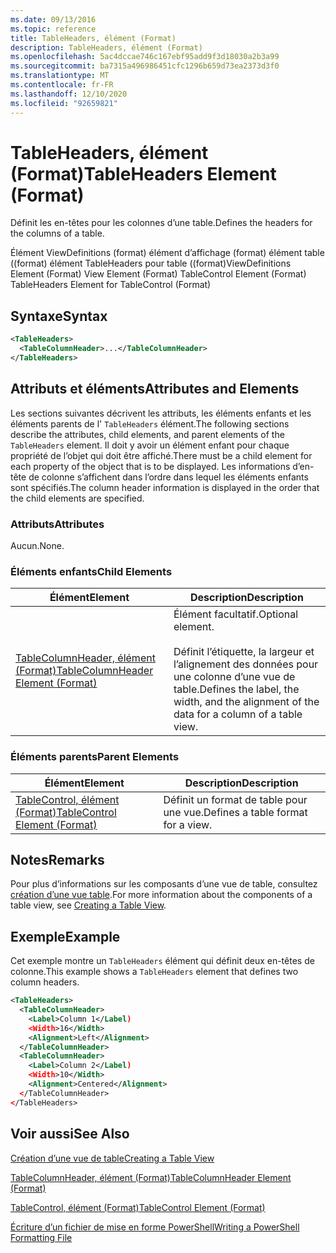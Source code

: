 ```yaml
---
ms.date: 09/13/2016
ms.topic: reference
title: TableHeaders, élément (Format)
description: TableHeaders, élément (Format)
ms.openlocfilehash: 5ac4dccae746c167ebf95add9f3d18030a2b3a99
ms.sourcegitcommit: ba7315a496986451cfc1296b659d73ea2373d3f0
ms.translationtype: MT
ms.contentlocale: fr-FR
ms.lasthandoff: 12/10/2020
ms.locfileid: "92659821"
---
```

# <a name="tableheaders-element-format"></a><span data-ttu-id="3184f-103">TableHeaders, élément (Format)</span><span class="sxs-lookup"><span data-stu-id="3184f-103">TableHeaders Element (Format)</span></span>

<span data-ttu-id="3184f-104">Définit les en-têtes pour les colonnes d’une table.</span><span class="sxs-lookup"><span data-stu-id="3184f-104">Defines the headers for the columns of a table.</span></span>

<span data-ttu-id="3184f-105">Élément ViewDefinitions (format) élément d’affichage (format) élément table ((format) élément TableHeaders pour table ((format)</span><span class="sxs-lookup"><span data-stu-id="3184f-105">ViewDefinitions Element (Format) View Element (Format) TableControl Element (Format) TableHeaders Element for TableControl (Format)</span></span>

## <a name="syntax"></a><span data-ttu-id="3184f-106">Syntaxe</span><span class="sxs-lookup"><span data-stu-id="3184f-106">Syntax</span></span>

```xml
<TableHeaders>
  <TableColumnHeader>...</TableColumnHeader>
</TableHeaders>

```

## <a name="attributes-and-elements"></a><span data-ttu-id="3184f-107">Attributs et éléments</span><span class="sxs-lookup"><span data-stu-id="3184f-107">Attributes and Elements</span></span>

<span data-ttu-id="3184f-108">Les sections suivantes décrivent les attributs, les éléments enfants et les éléments parents de l' `TableHeaders` élément.</span><span class="sxs-lookup"><span data-stu-id="3184f-108">The following sections describe the attributes, child elements, and parent elements of the `TableHeaders` element.</span></span> <span data-ttu-id="3184f-109">Il doit y avoir un élément enfant pour chaque propriété de l’objet qui doit être affiché.</span><span class="sxs-lookup"><span data-stu-id="3184f-109">There must be a child element for each property of the object that is to be displayed.</span></span> <span data-ttu-id="3184f-110">Les informations d’en-tête de colonne s’affichent dans l’ordre dans lequel les éléments enfants sont spécifiés.</span><span class="sxs-lookup"><span data-stu-id="3184f-110">The column header information is displayed in the order that the child elements are specified.</span></span>

### <a name="attributes"></a><span data-ttu-id="3184f-111">Attributs</span><span class="sxs-lookup"><span data-stu-id="3184f-111">Attributes</span></span>

<span data-ttu-id="3184f-112">Aucun.</span><span class="sxs-lookup"><span data-stu-id="3184f-112">None.</span></span>

### <a name="child-elements"></a><span data-ttu-id="3184f-113">Éléments enfants</span><span class="sxs-lookup"><span data-stu-id="3184f-113">Child Elements</span></span>

|<span data-ttu-id="3184f-114">Élément</span><span class="sxs-lookup"><span data-stu-id="3184f-114">Element</span></span>|<span data-ttu-id="3184f-115">Description</span><span class="sxs-lookup"><span data-stu-id="3184f-115">Description</span></span>|
|-------------|-----------------|
|[<span data-ttu-id="3184f-116">TableColumnHeader, élément (Format)</span><span class="sxs-lookup"><span data-stu-id="3184f-116">TableColumnHeader Element (Format)</span></span>](./tablecolumnheader-element-format.md)|<span data-ttu-id="3184f-117">Élément facultatif.</span><span class="sxs-lookup"><span data-stu-id="3184f-117">Optional element.</span></span><br /><br /> <span data-ttu-id="3184f-118">Définit l’étiquette, la largeur et l’alignement des données pour une colonne d’une vue de table.</span><span class="sxs-lookup"><span data-stu-id="3184f-118">Defines the label, the width, and the alignment of the data for a column of a table view.</span></span>|

### <a name="parent-elements"></a><span data-ttu-id="3184f-119">Éléments parents</span><span class="sxs-lookup"><span data-stu-id="3184f-119">Parent Elements</span></span>

|<span data-ttu-id="3184f-120">Élément</span><span class="sxs-lookup"><span data-stu-id="3184f-120">Element</span></span>|<span data-ttu-id="3184f-121">Description</span><span class="sxs-lookup"><span data-stu-id="3184f-121">Description</span></span>|
|-------------|-----------------|
|[<span data-ttu-id="3184f-122">TableControl, élément (Format)</span><span class="sxs-lookup"><span data-stu-id="3184f-122">TableControl Element (Format)</span></span>](./tablecontrol-element-format.md)|<span data-ttu-id="3184f-123">Définit un format de table pour une vue.</span><span class="sxs-lookup"><span data-stu-id="3184f-123">Defines a table format for a view.</span></span>|

## <a name="remarks"></a><span data-ttu-id="3184f-124">Notes</span><span class="sxs-lookup"><span data-stu-id="3184f-124">Remarks</span></span>

<span data-ttu-id="3184f-125">Pour plus d’informations sur les composants d’une vue de table, consultez [création d’une vue table](./creating-a-table-view.md).</span><span class="sxs-lookup"><span data-stu-id="3184f-125">For more information about the components of a table view, see [Creating a Table View](./creating-a-table-view.md).</span></span>

## <a name="example"></a><span data-ttu-id="3184f-126">Exemple</span><span class="sxs-lookup"><span data-stu-id="3184f-126">Example</span></span>

<span data-ttu-id="3184f-127">Cet exemple montre un `TableHeaders` élément qui définit deux en-têtes de colonne.</span><span class="sxs-lookup"><span data-stu-id="3184f-127">This example shows a `TableHeaders` element that defines two column headers.</span></span>

```xml
<TableHeaders>
  <TableColumnHeader>
    <Label>Column 1</Label)
    <Width>16</Width>
    <Alignment>Left</Alignment>
  </TableColumnHeader>
  <TableColumnHeader>
    <Label>Column 2</Label)
    <Width>10</Width>
    <Alignment>Centered</Alignment>
  </TableColumnHeader>
</TableHeaders>
```

## <a name="see-also"></a><span data-ttu-id="3184f-128">Voir aussi</span><span class="sxs-lookup"><span data-stu-id="3184f-128">See Also</span></span>

[<span data-ttu-id="3184f-129">Création d’une vue de table</span><span class="sxs-lookup"><span data-stu-id="3184f-129">Creating a Table View</span></span>](./creating-a-table-view.md)

[<span data-ttu-id="3184f-130">TableColumnHeader, élément (Format)</span><span class="sxs-lookup"><span data-stu-id="3184f-130">TableColumnHeader Element (Format)</span></span>](./tablecolumnheader-element-format.md)

[<span data-ttu-id="3184f-131">TableControl, élément (Format)</span><span class="sxs-lookup"><span data-stu-id="3184f-131">TableControl Element (Format)</span></span>](./tablecontrol-element-format.md)

[<span data-ttu-id="3184f-132">Écriture d’un fichier de mise en forme PowerShell</span><span class="sxs-lookup"><span data-stu-id="3184f-132">Writing a PowerShell Formatting File</span></span>](./writing-a-powershell-formatting-file.md)
